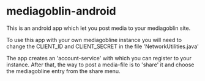 mediagoblin-android
===================

This is an android app which let you post media to your mediagoblin site. 


To use this app with your own mediagobline instance you will need to change the CLIENT_ID and CLIENT_SECRET in the file 'NetworkUtilities.java'

The app creates an 'account-service' with which you can register to your instance. After that, the way to post a media-file is to 'share' it and choose the mediagobline entry from the share menu.



